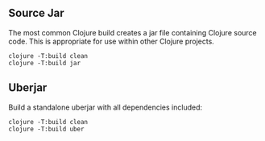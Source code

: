 


## Source Jar

The most common Clojure build creates a jar file containing Clojure source code.  This is appropriate for use within other Clojure projects.

```
clojure -T:build clean
clojure -T:build jar
```

## Uberjar

Build a standalone uberjar with all dependencies included:

```
clojure -T:build clean
clojure -T:build uber
```
